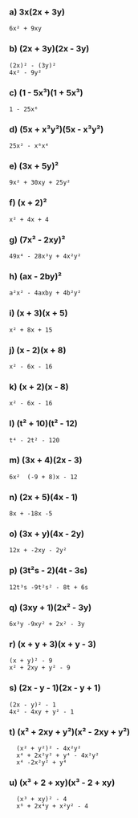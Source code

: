### a) 3x(2x + 3y)
    6x² + 9xy

### b) (2x + 3y)(2x - 3y)
    (2x)² - (3y)²
    4x² - 9y²

### c) (1 - 5x³)(1 + 5x³)
    1 - 25x⁶

### d) (5x + x³y²)(5x - x³y²)
    25x² - x⁶x⁴

### e) (3x + 5y)²
    9x² + 30xy + 25y²
    
### f) (x + 2)²
    x² + 4x + 4

### g) (7x² - 2xy)²
    49x⁴ - 28x³y + 4x²y²

### h) (ax - 2by)²
    a²x² - 4axby + 4b²y²

### i) (x + 3)(x + 5)
    x² + 8x + 15

### j) (x - 2)(x + 8)
    x² - 6x - 16

### k) (x + 2)(x - 8)
    x² - 6x - 16

### l) (t² + 10)(t² - 12) 
    t⁴ - 2t² - 120

### m) (3x + 4)(2x - 3)
    6x²  (-9 + 8)x - 12

### n) (2x + 5)(4x - 1)
    8x + -18x -5

### o) (3x + y)(4x - 2y)
    12x + -2xy - 2y²

### p) (3t²s - 2)(4t - 3s)
    12t³s -9t²s² - 8t + 6s

### q) (3xy + 1)(2x² - 3y)
    6x³y -9xy² + 2x² - 3y

### r) (x + y + 3)(x + y - 3)
    (x + y)² - 9
    x² + 2xy + y² - 9

### s) (2x - y - 1)(2x - y + 1)
    (2x - y)² - 1
    4x² - 4xy + y² - 1

### t) (x² + 2xy + y²)(x² - 2xy + y²)
      (x² + y²)² - 4x²y²
      x⁴ + 2x²y² + y⁴ - 4x²y²
      x⁴ -2x²y² + y⁴

### u) (x³ + 2 + xy)(x³ - 2 + xy)
      (x³ + xy)² - 4
      x⁶ + 2x⁴y + x²y² - 4

